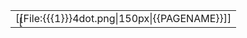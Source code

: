 <table><tr><td><div style="position: relative;"><div style="position:absolute;top:5;left:5;"><div style="position:absolute;display: block; left:{{{2}}}px; top:{{{3}}}px; width:5px;height:5px;padding:0;">[[File:dot4gb.svg|8px]]</div></div>[[File:{{{1}}}4dot.png|150px|{{PAGENAME}}]]
</div></td></tr></table>